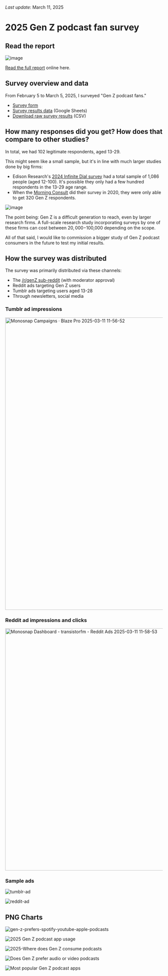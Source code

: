 *Last update*: March 11, 2025

# 2025 Gen Z podcast fan survey

## Read the report

![image](https://github.com/user-attachments/assets/f38767a8-40c0-47d1-a5c5-b1fadf4aec81)

[Read the full report](https://transistor.fm/gen-z-2025/) online here.

## Survey overview and data

From February 5 to March 5, 2025, I surveyed "Gen Z podcast fans."

- [Survey form](https://forms.reform.app/pF4xrZ/podcast-survey-2025/d9906d)
- [Survey results data](https://docs.google.com/spreadsheets/d/1jl_Y7c_G1UMRcXHwzH5jxgQPIzFcSY8bnLP3Nn8aCQE/edit?usp=sharing) (Google Sheets)
- [Download raw survey results](https://podcastindustry.org/2025-gen-z-survey/Gen%20Z%20podcast%20fan%20survey%20-%20podcast-survey-2025-responses.csv) (CSV)

## How many responses did you get? How does that compare to other studies?

In total, we had 102 legitimate respondents, aged 13-29.

This might seem like a small sample, but it's in line with much larger studies done by big firms:

- Edison Research's [2024 Infinite Dial survey](https://www.edisonresearch.com/the-infinite-dial-2024/) had a total sample of 1,086 people (aged 12-100). It's possible they only had a few hundred respondents in the 13-29 age range.
- When the [Morning Consult](https://pro.morningconsult.com/articles/gen-z-podcasts-influencers-polling) did their survey in 2020, they were only able to get 320 Gen Z respondents.

![image](https://github.com/user-attachments/assets/b7fbe426-24bb-4e7b-a56e-f4f96fcf625d)

The point being: Gen Z is a difficult generation to reach, even by larger research firms. A full-scale research study incorporating surveys by one of these firms can cost between $20,000-$100,000 depending on the scope.

All of that said, I would like to commission a bigger study of Gen Z podcast consumers in the future to test my initial results.

## How the survey was distributed

The survey was primarily distributed via these channels:

- The [/r/genZ sub-reddit](https://www.reddit.com/r/GenZ/comments/1iiq5kg/any_podcast_fans_here/) (with moderator approval)
- Reddit ads targeting Gen Z users
- Tumblr ads targeting users aged 13-28
- Through newsletters, social media

### Tumblr ad impressions

<img width="933" alt="Monosnap Campaigns · Blaze Pro 2025-03-11 11-56-52" src="https://github.com/user-attachments/assets/c6968572-c26f-4d3e-82d6-f44a0141f230" />

### Reddit ad impressions and clicks

<img width="773" alt="Monosnap Dashboard - transistorfm - Reddit Ads 2025-03-11 11-58-53" src="https://github.com/user-attachments/assets/3e800d68-58ef-4e2d-836d-3700c8f32761" />

### Sample ads

![tumblr-ad](https://github.com/user-attachments/assets/6e3ba0a0-3f0c-47d8-9744-1c610829ef84)

![reddit-ad](https://github.com/user-attachments/assets/5e027881-df5b-4015-91e9-16aaf274c71b)

## PNG Charts

![gen-z-prefers-spotify-youtube-apple-podcasts](https://github.com/user-attachments/assets/8bb0aa91-66ee-4625-9cf3-2dda3ea16bad)

![2025 Gen Z podcast app usage](https://github.com/user-attachments/assets/de64f055-2ee6-416f-bf6c-a328f48cc7e9)

![2025-Where does Gen Z consume podcasts](https://github.com/user-attachments/assets/c904884a-2723-49b9-b2f2-18c894b72ddf)

![Does Gen Z prefer audio or video podcasts](https://github.com/user-attachments/assets/d26e3abe-77a2-4892-b77c-d85bb5aeb3dc)

![Most popular Gen Z podcast apps](https://github.com/user-attachments/assets/bc39489c-6589-4786-8dde-d8bfd9b8c1bf)

